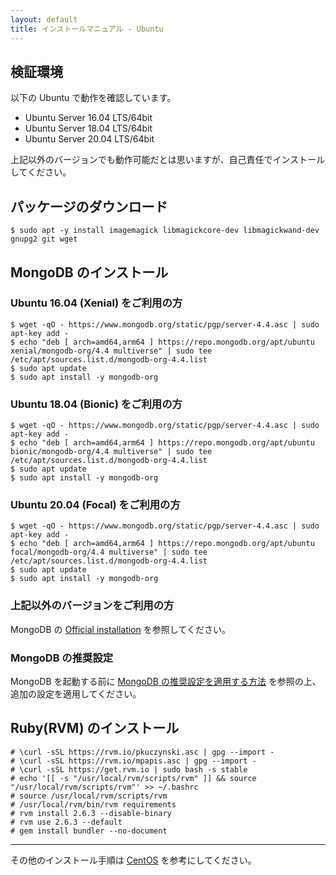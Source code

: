```yaml
---
layout: default
title: インストールマニュアル - Ubuntu
---
```


## 検証環境

以下の Ubuntu で動作を確認しています。

- Ubuntu Server 16.04 LTS/64bit
- Ubuntu Server 18.04 LTS/64bit
- Ubuntu Server 20.04 LTS/64bit

上記以外のバージョンでも動作可能だとは思いますが、自己責任でインストールしてください。

## パッケージのダウンロード

~~~
$ sudo apt -y install imagemagick libmagickcore-dev libmagickwand-dev gnupg2 git wget
~~~

## MongoDB のインストール

### Ubuntu 16.04 (Xenial) をご利用の方

~~~
$ wget -qO - https://www.mongodb.org/static/pgp/server-4.4.asc | sudo apt-key add -
$ echo "deb [ arch=amd64,arm64 ] https://repo.mongodb.org/apt/ubuntu xenial/mongodb-org/4.4 multiverse" | sudo tee /etc/apt/sources.list.d/mongodb-org-4.4.list
$ sudo apt update
$ sudo apt install -y mongodb-org
~~~

### Ubuntu 18.04 (Bionic) をご利用の方

~~~
$ wget -qO - https://www.mongodb.org/static/pgp/server-4.4.asc | sudo apt-key add -
$ echo "deb [ arch=amd64,arm64 ] https://repo.mongodb.org/apt/ubuntu bionic/mongodb-org/4.4 multiverse" | sudo tee /etc/apt/sources.list.d/mongodb-org-4.4.list
$ sudo apt update
$ sudo apt install -y mongodb-org
~~~

### Ubuntu 20.04 (Focal) をご利用の方

~~~
$ wget -qO - https://www.mongodb.org/static/pgp/server-4.4.asc | sudo apt-key add -
$ echo "deb [ arch=amd64,arm64 ] https://repo.mongodb.org/apt/ubuntu focal/mongodb-org/4.4 multiverse" | sudo tee /etc/apt/sources.list.d/mongodb-org-4.4.list
$ sudo apt update
$ sudo apt install -y mongodb-org
~~~

### 上記以外のバージョンをご利用の方

MongoDB の [Official installation](https://docs.mongodb.com/manual/tutorial/install-mongodb-on-ubuntu/) を参照してください。

### MongoDB の推奨設定

MongoDB を起動する前に [MongoDB の推奨設定を適用する方法](/installation/mongodb-settings.html) を参照の上、追加の設定を適用してください。

## Ruby(RVM) のインストール

~~~
# \curl -sSL https://rvm.io/pkuczynski.asc | gpg --import -
# \curl -sSL https://rvm.io/mpapis.asc | gpg --import -
# \curl -sSL https://get.rvm.io | sudo bash -s stable
# echo '[[ -s "/usr/local/rvm/scripts/rvm" ]] && source "/usr/local/rvm/scripts/rvm"' >> ~/.bashrc
# source /usr/local/rvm/scripts/rvm
# /usr/local/rvm/bin/rvm requirements
# rvm install 2.6.3 --disable-binary
# rvm use 2.6.3 --default
# gem install bundler --no-document
~~~

---
その他のインストール手順は [CentOS](manual.html) を参考にしてください。
